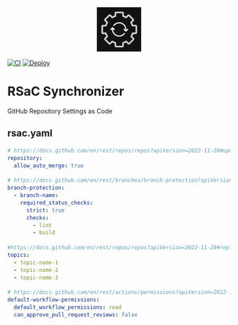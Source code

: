 <div align="center">
<img src="./assets/logo.png" width="100px" />
</div>

[![CI](https://github.com/jill64/rsac-synchronizer/actions/workflows/ci.yml/badge.svg)](https://github.com/jill64/rsac-synchronizer/actions/workflows/ci.yml)
[![Deploy](https://github.com/jill64/rsac-synchronizer/actions/workflows/deploy.yml/badge.svg)](https://github.com/jill64/rsac-synchronizer/actions/workflows/deploy.yml)

# RSaC Synchronizer

GitHub Repository Settings as Code

## rsac.yaml

```yml
# https://docs.github.com/en/rest/repos/repos?apiVersion=2022-11-28#update-a-repository
repository:
  allow_auto_merge: true

# https://docs.github.com/en/rest/branches/branch-protection?apiVersion=2022-11-28#update-branch-protection
branch-protection:
  - branch-name:
    required_status_checks:
      strict: true
      checks:
        - lint
        - build

#https://docs.github.com/en/rest/repos/repos?apiVersion=2022-11-28#replace-all-repository-topics
topics:
  - topic-name-1
  - topic-name-2
  - topic-name-3

# https://docs.github.com/en/rest/actions/permissions?apiVersion=2022-11-28#set-default-workflow-permissions-for-a-repository
default-workflow-permissions:
  default_workflow_permissions: read
  can_approve_pull_request_reviews: false
```
